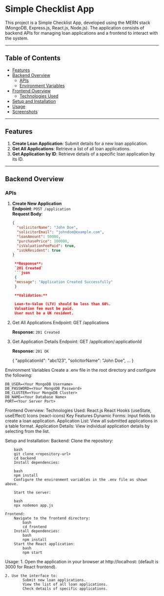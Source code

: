 # Simple Checklist App
This project is a Simple Checklist App, developed using the MERN stack (MongoDB, Express.js, React.js, Node.js). The application consists of backend APIs for managing loan applications and a frontend to interact with the system.

---

## Table of Contents

- [Features](#features)
- [Backend Overview](#backend-overview)
  - [APIs](#apis)
  - [Environment Variables](#environment-variables)
- [Frontend Overview](#frontend-overview)
  - [Technologies Used](#technologies-used)
- [Setup and Installation](#setup-and-installation)
- [Usage](#usage)
- [Screenshots](#screenshots)

---

## Features

1. **Create Loan Application**: Submit details for a new loan application.
2. **Get All Applications**: Retrieve a list of all loan applications.
3. **Get Application by ID**: Retrieve details of a specific loan application by its ID.

---

## Backend Overview

### APIs

1. **Create New Application**  
   **Endpoint**: `POST /application`  
   **Request Body**:
   ```json
   {
     "solicitorName": "John Doe",
     "solicitorEmail": "johndoe@example.com",
     "loanAmount": 50000,
     "purchasePrice": 100000,
     "isValuationFeePaid": true,
     "isUkResident": true
   }

    **Response**:  
    `201 Created`
    ```json
    {
    "message": "Application Created Successfully"
    }

    **Validation:**

    Loan-to-Value (LTV) should be less than 60%.
    Valuation fee must be paid.
    User must be a UK resident.

2. Get All Applications
    Endpoint: GET /applications

    **Response:**
    `201 Created`

3. Get Application Details
    Endpoint: GET /application/:applicationId

    **Response:**
    `201 OK`

    {
        "applicationId": "abc123",
        "solicitorName": "John Doe",
        ...
    }

Environment Variables
    Create a .env file in the root directory and configure the following:

    DB_USER=<Your MongoDB Username>
    DB_PASSWORD=<Your MongoDB Password>
    DB_CLUSTER=<Your MongoDB Cluster>
    DB_NAME=<Your Database Name>
    PORT=<Your Server Port>

Frontend Overview:
    Technologies Used:
        React.js
        React Hooks (useState, useEffect)
        Icons (react-icons)
        Key Features
        Dynamic Forms: Input fields to create a loan application.
        Application List: View all submitted applications in a table format.
        Application Details: View individual application details by selecting from the list.

Setup and Installation:
    Backend:
        Clone the repository:

        bash
        git clone <repository-url>
        cd backend
        Install dependencies:

        bash
        npm install
        Configure the environment variables in the .env file as shown above.

        Start the server:

        bash
        npx nodemon app.js

    Frontend:
        Navigate to the frontend directory:
            bash
            cd frontend
        Install dependencies:
            bash
            npm install
        Start the React application:
            bash
            npm start


Usage:
    1. Open the application in your browser at http://localhost:<PORT> (default is 3000 for React frontend).
    
    2. Use the interface to:
            Submit new loan applications.
            View the list of all loan applications.
            Check details of specific applications.